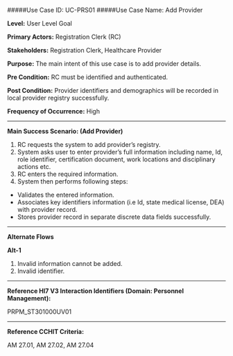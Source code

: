 #####Use Case ID: UC-PRS01
#####Use Case Name: Add Provider

**Level:**                     User Level Goal

**Primary Actors:**            Registration Clerk (RC)

**Stakeholders:**              Registration Clerk, Healthcare Provider

**Purpose:**                   The main intent of this use case is to add provider details.

**Pre Condition:**             RC must be identified and authenticated.

**Post Condition:**            Provider identifiers and demographics will be recorded in local provider
registry successfully.

**Frequency of Occurrence:**   High
__________________________________________________________
**Main Success Scenario: (Add Provider)**

1. RC requests the system to add provider’s registry.
2. System asks user to enter provider’s full information including name, Id, role identifier,
certification document, work locations and disciplinary actions etc.
3. RC enters the required information.
4. System then performs following steps:
  * Validates the entered information.
  * Associates key identifiers information (i.e Id, state medical license, DEA) with provider record.
  * Stores provider record in separate discrete data fields successfully.

______________________________________________________________________________
**Alternate Flows** 

**Alt-1**

1. Invalid information cannot be added.
2. Invalid identifier.

________________________________________________________________________
**Reference Hl7 V3 Interaction Identifiers (Domain: Personnel Management):**

PRPM_ST301000UV01
_______________________________________________________________
**Reference CCHIT Criteria:**

AM 27.01, AM 27.02, AM 27.04

